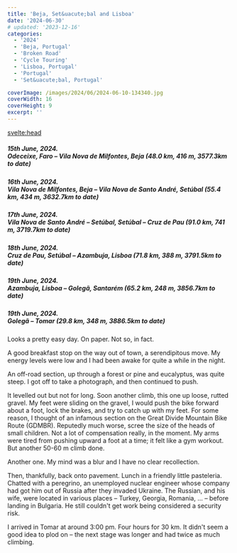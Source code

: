 ```yaml
---
title: 'Beja, Set&uacute;bal and Lisboa'
date: '2024-06-30'
# updated: '2023-12-16'
categories:
  - '2024'
  - 'Beja, Portugal'
  - 'Broken Road'
  - 'Cycle Touring'
  - 'Lisboa, Portugal'
  - 'Portugal'
  - 'Set&uacute;bal, Portugal'

coverImage: /images/2024/06/2024-06-10-134340.jpg
coverWidth: 16
coverHeight: 9
excerpt: ''
---
```


<script>
	import Callout from '$lib/components/Callout.svelte'
  import Img from '$lib/components/Img.svelte'  
</script>

<svelte:head>

  <title>2024 Europe</title>
</svelte:head>

<section class="card">
  <h5>
      15th June, 2024.<br/>
      Odeceixe, Faro &ndash; Vila Nova de Milfontes, Beja
      (48.0 km, 416 m, 3577.3km to date)
  </h5>
</section>

<section class="card">
  <h5>
      16th June, 2024.<br/>
      Vila Nova de Milfontes, Beja &ndash; Vila Nova de Santo Andr&eacute;, Set&uacute;bal
      (55.4 km, 434 m, 3632.7km to date)
  </h5>
</section>

<section class="card">
  <h5>
      17th June, 2024.<br/>
      Vila Nova de Santo Andr&eacute; &ndash; Set&uacute;bal, Set&uacute;bal &ndash; Cruz de Pau
      (91.0 km, 741 m, 3719.7km to date)
  </h5>
</section>

<section class="card">
  <h5>
      18th June, 2024.<br/>
      Cruz de Pau, Set&uacute;bal &ndash; Azambuja, Lisboa
      (71.8 km, 388 m, 3791.5km to date)
  </h5>
</section>

<section class="card">
  <h5>
      19th June, 2024.<br/>
      Azambuja, Lisboa &ndash; Goleg&atilde;, Santar&eacute;m
      (65.2 km, 248 m, 3856.7km to date)
  </h5>
</section>

<section class="card">
  <h5>
      19th June, 2024.<br/>
      Goleg&atilde; &ndash; Tomar
      (29.8 km, 348 m, 3886.5km to date)
  </h5>

  <p>Looks a pretty easy day. On paper. Not so, in fact.</p>

  <p>A good breakfast stop on the way out of town, a serendipitous move. My energy levels were low and I had been awake for quite a while in the night.</p>

  <p>An off-road section, up through a forest or pine and eucalyptus, was quite steep. I got off to take a photograph, and then continued to push.</p>

  <p>It levelled out but not for long. Soon another climb, this one up loose, rutted gravel. My feet were sliding on the gravel, I would push the bike forward about a foot, lock the brakes, and try to catch up with my feet. For some reason, I thought of an infamous section on the Great Divide Mountain Bike Route (GDMBR). Reputedly much worse, scree the size of the heads of small children. Not a lot of compensation really, in the moment. My arms were tired from pushing upward a foot at a time; it felt like a gym workout. But another 50-60 m climb done.</p>

  <p>Another one. My mind was a blur and I have no clear recollection. </p>

  <p>Then, thankfully, back onto pavement. Lunch in a friendly little pasteleria. 
   <!-- where I had to drink a glass of wine with the locals before I resume progress. No, that was yesterday. -->
   Chatted with a peregrino, an unemployed nuclear engineer whose company had got him out of Russia after they invaded Ukraine. The Russian, and his wife, were located in various places &ndash; Turkey, Georgia, Romania, ... &ndash; before landing in Bulgaria. He still couldn't get work being considered a security risk.
   </p>

   <p>I arrived in Tomar at around 3:00 pm. Four hours for 30 km. It didn't seem a good idea to plod on &ndash; the next stage was longer and had twice as much climbing. </p>
</section>
